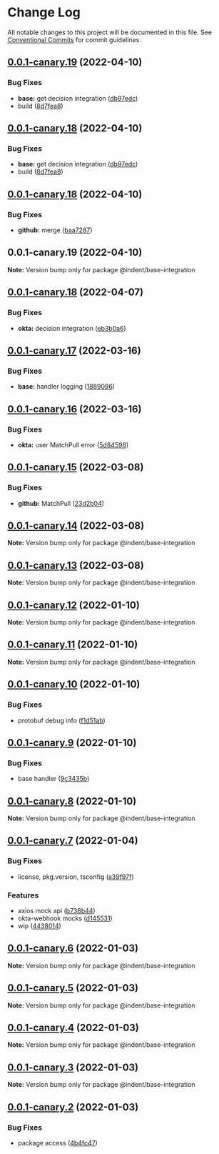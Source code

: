 # Change Log

All notable changes to this project will be documented in this file.
See [Conventional Commits](https://conventionalcommits.org) for commit guidelines.

## [0.0.1-canary.19](https://github.com/indentapis/integrations/compare/@indent/base-integration@0.0.1-canary.18...@indent/base-integration@0.0.1-canary.19) (2022-04-10)


### Bug Fixes

* **base:** get decision integration ([db97edc](https://github.com/indentapis/integrations/commit/db97edc9100550e6204f7126f73a9673821e3bb0))
* build ([8d7fea8](https://github.com/indentapis/integrations/commit/8d7fea87834b0f0a73b54e4ab9ef200c705a0357))





## [0.0.1-canary.18](https://github.com/indentapis/integrations/compare/@indent/base-integration@0.0.1-canary.18...@indent/base-integration@0.0.1-canary.18) (2022-04-10)


### Bug Fixes

* **base:** get decision integration ([db97edc](https://github.com/indentapis/integrations/commit/db97edc9100550e6204f7126f73a9673821e3bb0))
* build ([8d7fea8](https://github.com/indentapis/integrations/commit/8d7fea87834b0f0a73b54e4ab9ef200c705a0357))





## [0.0.1-canary.18](https://github.com/indentapis/integrations/compare/@indent/base-integration@0.0.1-canary.19...@indent/base-integration@0.0.1-canary.18) (2022-04-10)


### Bug Fixes

* **github:** merge ([baa7287](https://github.com/indentapis/integrations/commit/baa7287d5024bafac6e1503177474a8aa673e557))





## 0.0.1-canary.19 (2022-04-10)

**Note:** Version bump only for package @indent/base-integration





## [0.0.1-canary.18](https://github.com/indentapis/integrations/compare/@indent/base-integration@0.0.1-canary.17...@indent/base-integration@0.0.1-canary.18) (2022-04-07)

### Bug Fixes

- **okta:** decision integration ([eb3b0a6](https://github.com/indentapis/integrations/commit/eb3b0a6fc9458072c082ea9d4decaa5046ccc4ee))

## [0.0.1-canary.17](https://github.com/indentapis/integrations/compare/@indent/base-integration@0.0.1-canary.16...@indent/base-integration@0.0.1-canary.17) (2022-03-16)

### Bug Fixes

- **base:** handler logging ([1889096](https://github.com/indentapis/integrations/commit/188909643f83703eec4614eeb91d3e438f270214))

## [0.0.1-canary.16](https://github.com/indentapis/integrations/compare/@indent/base-integration@0.0.1-canary.15...@indent/base-integration@0.0.1-canary.16) (2022-03-16)

### Bug Fixes

- **okta:** user MatchPull error ([5d84598](https://github.com/indentapis/integrations/commit/5d84598dcda783c57dcb91ee57203e3f2a98f0ed))

## [0.0.1-canary.15](https://github.com/indentapis/integrations/compare/@indent/base-integration@0.0.1-canary.14...@indent/base-integration@0.0.1-canary.15) (2022-03-08)

### Bug Fixes

- **github:** MatchPull ([23d2b04](https://github.com/indentapis/integrations/commit/23d2b04ca50d29c51e3d00401b261d54065e05a0))

## [0.0.1-canary.14](https://github.com/indentapis/integrations/compare/@indent/base-integration@0.0.1-canary.13...@indent/base-integration@0.0.1-canary.14) (2022-03-08)

**Note:** Version bump only for package @indent/base-integration

## [0.0.1-canary.13](https://github.com/indentapis/integrations/compare/@indent/base-integration@0.0.1-canary.12...@indent/base-integration@0.0.1-canary.13) (2022-03-08)

**Note:** Version bump only for package @indent/base-integration

## [0.0.1-canary.12](https://github.com/indentapis/integrations/compare/@indent/base-integration@0.0.1-canary.11...@indent/base-integration@0.0.1-canary.12) (2022-01-10)

**Note:** Version bump only for package @indent/base-integration

## [0.0.1-canary.11](https://github.com/indentapis/integrations/compare/@indent/base-integration@0.0.1-canary.10...@indent/base-integration@0.0.1-canary.11) (2022-01-10)

**Note:** Version bump only for package @indent/base-integration

## [0.0.1-canary.10](https://github.com/indentapis/integrations/compare/@indent/base-integration@0.0.1-canary.9...@indent/base-integration@0.0.1-canary.10) (2022-01-10)

### Bug Fixes

- protobuf debug info ([f1d51ab](https://github.com/indentapis/integrations/commit/f1d51ab9e84925e5aa89beb2a58b2d29ea25fc39))

## [0.0.1-canary.9](https://github.com/indentapis/integrations/compare/@indent/base-integration@0.0.1-canary.8...@indent/base-integration@0.0.1-canary.9) (2022-01-10)

### Bug Fixes

- base handler ([9c3435b](https://github.com/indentapis/integrations/commit/9c3435b21e6ba13d27c9c1a7af85b98658202905))

## [0.0.1-canary.8](https://github.com/indentapis/integrations/compare/@indent/base-integration@0.0.1-canary.7...@indent/base-integration@0.0.1-canary.8) (2022-01-10)

**Note:** Version bump only for package @indent/base-integration

## [0.0.1-canary.7](https://github.com/indentapis/integrations/compare/@indent/base-integration@0.0.1-canary.6...@indent/base-integration@0.0.1-canary.7) (2022-01-04)

### Bug Fixes

- license, pkg.version, tsconfig ([a39f97f](https://github.com/indentapis/integrations/commit/a39f97fdec58b3dbe34f87eedf6e74ea67a75c58))

### Features

- axios mock api ([b738b44](https://github.com/indentapis/integrations/commit/b738b4452cb58ec94a0c7b31111c87a269704260))
- okta-webhook mocks ([d145531](https://github.com/indentapis/integrations/commit/d1455319f2f30b5b986224b63d60ceb59dfff389))
- wip ([4438014](https://github.com/indentapis/integrations/commit/44380142e6bf6a6ec8951f2f977ab0d05dbbed41))

## [0.0.1-canary.6](https://github.com/indentapis/integrations/compare/@indent/base-integration@0.0.1-canary.5...@indent/base-integration@0.0.1-canary.6) (2022-01-03)

**Note:** Version bump only for package @indent/base-integration

## [0.0.1-canary.5](https://github.com/indentapis/integrations/compare/@indent/base-integration@0.0.1-canary.4...@indent/base-integration@0.0.1-canary.5) (2022-01-03)

**Note:** Version bump only for package @indent/base-integration

## [0.0.1-canary.4](https://github.com/indentapis/integrations/compare/@indent/base-integration@0.0.1-canary.3...@indent/base-integration@0.0.1-canary.4) (2022-01-03)

**Note:** Version bump only for package @indent/base-integration

## [0.0.1-canary.3](https://github.com/indentapis/integrations/compare/@indent/base-integration@0.0.1-canary.2...@indent/base-integration@0.0.1-canary.3) (2022-01-03)

**Note:** Version bump only for package @indent/base-integration

## [0.0.1-canary.2](https://github.com/indentapis/integrations/compare/@indent/base-integration@0.0.1-canary.1...@indent/base-integration@0.0.1-canary.2) (2022-01-03)

### Bug Fixes

- package access ([4b4fc47](https://github.com/indentapis/integrations/commit/4b4fc47e037c49ddb79076d8d35acc438d6ef01b))
